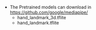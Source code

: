 - The Pretrained models can download in https://github.com/google/mediapipe/
    * hand_landmark_3d.tflite
    * hand_landmark.tflite